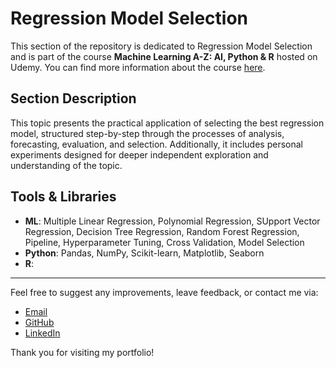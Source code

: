 # Regression Model Selection

This section of the repository is dedicated to Regression Model Selection and is part of the course **Machine Learning A-Z: AI, Python & R** hosted on Udemy. You can find more information about the course [here](https://www.udemy.com/course/machinelearning/).

## Section Description

This topic presents the practical application of selecting the best regression model, structured step-by-step through the processes of analysis, forecasting, evaluation, and selection. Additionally, it includes personal experiments designed for deeper independent exploration and understanding of the topic.

## Tools & Libraries

- __ML__: Multiple Linear Regression, Polynomial Regression, SUpport Vector Regression, Decision Tree Regression, Random Forest Regression, Pipeline, Hyperparameter Tuning, Cross Validation, Model Selection
- __Python__: Pandas, NumPy, Scikit-learn, Matplotlib, Seaborn
- __R__:

---

Feel free to suggest any improvements, leave feedback, or contact me via:
- [Email](mailto:daluchki@gmail.com)
- [GitHub](https://github.com/daluchkin)
- [LinkedIn](https://www.linkedin.com/in/dmitry-luchkin/)

Thank you for visiting my portfolio!

